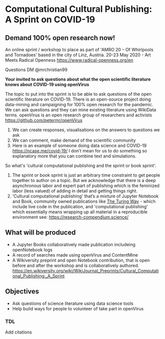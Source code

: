 # Computational Cultural Publishing: A Sprint on COVID-19

## Demand 100% open research now!

An online sprint / workshop to place as part of 'AMRO 20 – Of Whirlpools and Tornadoes' based in the city of Linz, Austria. 20-23 May 2020 - Art Meets Radical Openness https://www.radical-openness.org/en

Questions DM @mrchristian99

**Your invited to ask questions about what the open scientific literature knows about COVID-19 using openVirus**

The topic to put into the sprint is to be able to ask questions of the open scientific literature on COVID-19. There is an open-source project doing data-mining and campaigning for 100% open research for the pandemic. We can ask questions and they can mine existing literature using WikiData terms. openVirus is an open research group of researchers and activists https://github.com/petermr/openVirus

 1. We can create responses, visualisations on the answers to questions we ask
 2. We can comment, make demand of the scientific community 
 3. Here is an example of someone doing data science and COVID-19 https://ncase.me/covid-19/ I don’t mean for us to do something so explanatory more that you can combine text and simulations.

So what's 'cultural computational publishing and the sprint or book sprint'. 

 1. The sprint or book sprint is just an arbitrary time constraint to get people together to author on a topic. But we acknowledge that there is a deep asynchronous labor and expert part of publishing which is the feminized labor (less valued) of adding in detail and getting things right. 
 2. ‘Cultural computational publishing' that’s a mixture of Jupyter Notebook and Book, community owned publications like [The Turing Way](https://the-turing-way.netlify.app/introduction/introduction.html) - which include live code in the publication, and 'computational publishing' which essentially means wrapping up all material in a reproducible environment see: https://research-compendium.science/
 
## What will be produced

 - A Jupyter Books collaboratively made publication includeing openNotebook logs 
 - A record of searches made using openVirus and ContentMine
 - A Wikiversity preprint and open Notebook contribution, that is open before and after the workshop and is collaboratively authored. https://en.wikiversity.org/wiki/WikiJournal_Preprints/Cultural_Computational_Publishing:_A_Sprint 
 
## Objectives

 - Ask questions of science literature using data science tools
 - Help build ways for people to volunteer of take part in openVirus
 
### TDL

Add citations
